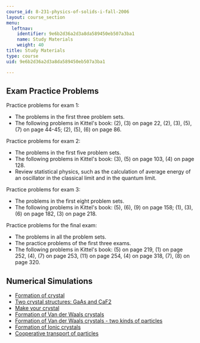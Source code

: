 ```yaml
---
course_id: 8-231-physics-of-solids-i-fall-2006
layout: course_section
menu:
  leftnav:
    identifier: 9e6b2d36a2d3a8da589450eb507a3ba1
    name: Study Materials
    weight: 40
title: Study Materials
type: course
uid: 9e6b2d36a2d3a8da589450eb507a3ba1

---
```


Exam Practice Problems
----------------------

Practice problems for exam 1:

*   The problems in the first three problem sets.
*   The following problems in Kittel's book: (2), (3) on page 22, (2), (3), (5), (7) on page 44-45; (2), (5), (6) on page 86.

Practice problems for exam 2:

*   The problems in the first five problem sets.
*   The following problems in Kittel's book: (3), (5) on page 103, (4) on page 128.
*   Review statistical physics, such as the calculation of average energy of an oscillator in the classical limit and in the quantum limit.

Practice problems for exam 3:

*   The problems in the first eight problem sets.
*   The following problems in Kittel's book: (5), (6), (9) on page 158; (1), (3), (6) on page 182, (3) on page 218.

Practice problems for the final exam:

*   The problems in all the problem sets.
*   The practice problems of the first three exams.
*   The following problems in Kittel's book: (5) on page 219, (1) on page 252, (4), (7) on page 253, (11) on page 254, (4) on page 318, (7), (8) on page 320.

Numerical Simulations
---------------------

*   [Formation of crystal](/ans7870/8/8.231/f06/studymaterials/java/crystal/crystal.html)
*   [Two crystal structures: GaAs and CaF2](/ans7870/8/8.231/f06/studymaterials/java/3Dviewer/latt2.html)
*   [Make your crystal](/ans7870/8/8.231/f06/studymaterials/java/3Dviewer/latt.html)
*   [Formation of Van der Waals crystals](/ans7870/8/8.231/f06/studymaterials/java/3DAnim/VanderWaals.html)
*   [Formation of Van der Waals crystals - two kinds of particles](/ans7870/8/8.231/f06/studymaterials/java/3DAnim/VanderWaals2.html)
*   [Formation of Ionic crystals](/ans7870/8/8.231/f06/studymaterials/java/3DAnim/ICrystal.html)
*   [Cooperative transport of particles](/ans7870/8/8.231/f06/studymaterials/java/ctrans/ctrans.html)